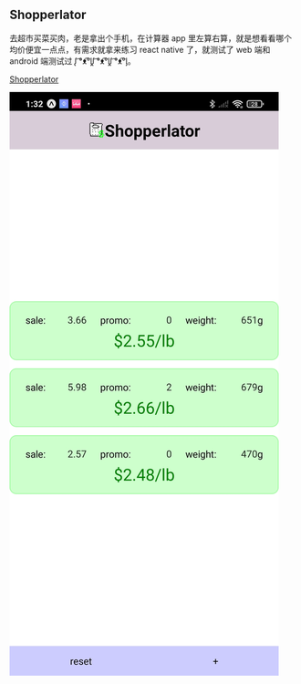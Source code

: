 ## Shopperlator

去超市买菜买肉，老是拿出个手机，在计算器 app 里左算右算，就是想看看哪个均价便宜一点点，有需求就拿来练习 react native 了，就测试了 web 端和 android 端测试过 ᶘ ͡°ᴥ͡°ᶅᶘ ͡°ᴥ͡°ᶅᶘ ͡°ᴥ͡°ᶅ。

<a id="raw-url" href="https://raw.githubusercontent.com/aptxyz/shopperlator/main/android\app\build\outputs\apk\release\app-release.apk">Shopperlator</a>

![](https://github.com/aptxyz/shopperlator/blob/main/shopperlator.jpg)